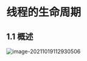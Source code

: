 # 线程的生命周期

## 1.1 概述

![image-20211019112930506](https://research-campus-1256316910.cos.ap-chongqing.myqcloud.com/PicGoimage-20211019112930506.png)

